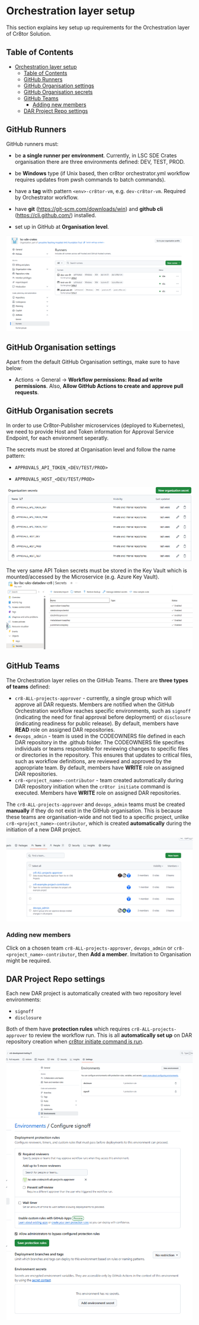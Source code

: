 # Orchestration layer setup

This section explains key setup up requirements for the Orchestration layer of Cr8tor Solution.

## Table of Contents

- [Orchestration layer setup](#orchestration-layer-setup)
  - [Table of Contents](#table-of-contents)
  - [GitHub Runners](#github-runners)
  - [GitHub Organisation settings](#github-organisation-settings)
  - [GitHub Organisation secrets](#github-organisation-secrets)
  - [GitHub Teams](#github-teams)
    - [Adding new members](#adding-new-members)
  - [DAR Project Repo settings](#dar-project-repo-settings)

## GitHub Runners

GitHub runners must:

- be **a single runner per environment**. Currently, in LSC SDE Crates organisation there are three environments defined: DEV, TEST, PROD.

- be **Windows** type (if Unix based, then cr8tor orchestrator.yml workflow requires updates from pwsh commands to batch commands).

- have a **tag** with pattern `<env>-cr8tor-vm`, e.g. `dev-cr8tor-vm`. Required by Orchestrator workflow.

- have **git** (<https://git-scm.com/downloads/win>) and **github cli** (<https://cli.github.com/>) installed.

- set up in GitHub at **Organisation level**.

![organisation runners](./../assets/screenshots/organisation_runners.png)

## GitHub Organisation settings

Apart from the default GitHub Organisation settings, make sure to have below:

- Actions -> General -> **Workflow permissions: Read ad write permissions**. Also, **Allow GitHub Actions to create and approve pull requests**.

## GitHub Organisation secrets

In order to use Cr8tor-Publisher microservices (deployed to Kubernetes), we need to provide Host and Token information for Approval Service Endpoint, for each environment seperatly.

The secrets must be stored at Organisation level and follow the name pattern:

- `APPROVALS_API_TOKEN_<DEV/TEST/PROD>`

- `APPROVALS_HOST_<DEV/TEST/PROD>`

![organisation secrets for approval service](./../assets/screenshots/organisation_environments_secrets.png)

The very same API Token secrets must be stored in the Key Vault which is mounted/accessed by the Microservice (e.g. Azure Key Vault).
![microservices keyvault secrets](./../assets/screenshots/microapps_kv_secrets.png)

## GitHub Teams

The Orchestration layer relies on the GitHub Teams. There are **three types of teams** defined:

- `cr8-ALL-projects-approver` - currently, a single group which will approve all DAR requests. Members are notified when the GitHub Orchestration workflow reaches specific environments, such as `signoff` (indicating the need for final approval before deployment) or `disclosure` (indicating readiness for public release). By default, members have **READ** role on assigned DAR repositories.
- `devops_admin` - team is used in the CODEOWNERS file defined in each DAR repository in the .github folder. The CODEOWNERS file specifies individuals or teams responsible for reviewing changes to specific files or directories in the repository. This ensures that updates to critical files, such as workflow definitions, are reviewed and approved by the appropriate team. By default, members have **WRITE** role on assigned DAR repositories.
- `cr8-<project_name>-contributor` - team created automatically during DAR repository initiation when the `cr8tor initiate` command is executed. Members have **WRITE** role on assigned DAR repositories.

The `cr8-ALL-projects-approver` and `devops_admin` teams must be created **manually** if they do not exist in the GitHub organisation. This is because these teams are organisation-wide and not tied to a specific project, unlike `cr8-<project_name>-contributor`, which is created **automatically** during the initiation of a new DAR project.

![github teams](./../assets/screenshots/github_teams.png)

### Adding new members

Click on a chosen team `cr8-ALL-projects-approver`, `devops_admin` or `cr8-<project_name>-contributor`, then **Add a member**. Invitation to Organisation might be required.

## DAR Project Repo settings

Each new DAR project is automatically created with two repository level environments:

- `signoff`
- `disclosure`

Both of them have **protection rules** which requires `cr8-ALL-projects-approver` to review the workflow run.
This is all **automatically set up** on DAR repository creation when [cr8tor initiate command is run](./../user-guide/create-new-dar-project.md).

![project repo settings environments](./../assets/screenshots/project_repo_settings_env.png)
![project repo settings environments protection rules](./../assets/screenshots/project_repo_settings_env_rules.png)
